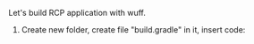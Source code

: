 Let's build RCP application with wuff.

1. Create new folder, create file "build.gradle" in it, insert code: